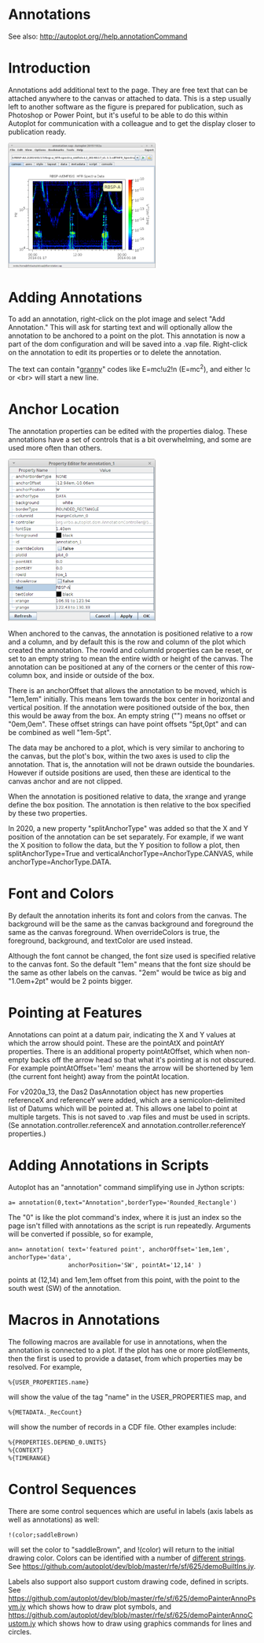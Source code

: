 # Annotations

See also: http://autoplot.org//help.annotationCommand

# Introduction 
Annotations add additional text to the page.  They are free text that can be attached anywhere to the canvas or attached to data.   This is a step usually left to another software as the figure is prepared for publication, such as Photoshop or Power Point, but it's useful to be able to do this within Autoplot for communication with a colleague and to get the display closer to publication ready.

<img src='image/annotations/annotation2.png' width=300>

# Adding Annotations 
To add an annotation, right-click on the plot image and select "Add Annotation."  This will ask for starting text and will optionally allow the annotation to be anchored to a point on the plot.  This annotation is now a part of the dom configuration and will be saved into a .vap file.  Right-click on the annotation to edit its properties or to delete the annotation.

The text can contain "<a href='https://github.com/autoplot/documentation/wiki/Granny-Strings'>granny</a>" codes like E=mc!u2!n (E=mc<sup>2</sup>), and either !c or &lt;br&gt; will start a new line.

# Anchor Location 
The annotation properties can be edited with the properties dialog.  These annotations have a set of controls that is a bit overwhelming, and some are used more often than others.

<img src='image/annotations/annotationProperties.png' width=300>

When anchored to the canvas, the annotation is positioned relative to a row and a column, and by default this is the row and column of the plot which created the annotation.  The rowId and columnId properties can be reset, or set to an empty string to mean the entire width or height of the canvas.  The annotation can be positioned at any of the corners or the center of this row-column box, and inside or outside of the box.  

There is an anchorOffset that allows the annotation to be moved, which is "1em,1em" initially.  This means 1em towards the box center in horizontal and vertical position.  If the annotation were positioned outside of the box, then this would be away from the box.  An empty string ("") means no offset or "0em,0em".  These offset strings can have point offsets "5pt,0pt" and can be combined as well "1em-5pt".    

The data may be anchored to a plot, which is very similar to anchoring to the canvas, but the plot's box, within the two axes is used to clip the annotation.  That is, the annotation will not be drawn outside the boundaries.  However if outside positions are used, then these are identical to the canvas anchor and are not clipped.  

When the annotation is positioned relative to data, the xrange and yrange define the box position.  The annotation is then relative to the box specified by these two properties.

In 2020, a new property "splitAnchorType" was added so that the X and Y position of the annotation can be set separately.  For example, if we want the X position to follow the data, but the Y position to follow a plot, then splitAnchorType=True and verticalAnchorType=AnchorType.CANVAS, while anchorType=AnchorType.DATA.

# Font and Colors 
By default the annotation inherits its font and colors from the canvas.  The background will be the same as the canvas background and foreground the same as the canvas foreground.  When overrideColors is true, the foreground, background, and textColor are used instead.  

Although the font cannot be changed, the font size used is specified relative to the canvas font.  So the default "1em" means that the font size should be the same as other labels on the canvas.  "2em" would be twice as big and "1.0em+2pt" would be 2 points bigger.

# Pointing at Features 
Annotations can point at a datum pair, indicating the X and Y values at which the arrow should point.  These are the pointAtX and pointAtY properties.  There is an additional property pointAtOffset, which when non-empty backs off the arrow head so that what it's pointing at is not obscured.  For example pointAtOffset='1em' means the arrow will be shortened by 1em (the current font height) away from the pointAt location.

For v2020a_13, the Das2 DasAnnotation object has new properties referenceX and referenceY were added, which are a semicolon-delimited list of Datums which will be pointed at.  This allows one label to point at multiple targets.  This is not saved to .vap files and must be used in scripts. (Se  annotation.controller.referenceX and annotation.controller.referenceY properties.)

# Adding Annotations in Scripts 

Autoplot has an "annotation" command simplifying use in Jython scripts:
 
~~~~~
a= annotation(0,text="Annotation",borderType='Rounded_Rectangle')
~~~~~

The "0" is like the plot command's index, where it is just an index so the page isn't filled with annotations as the script is run repeatedly.  Arguments will be converted if possible, so for example, 

~~~~~
ann= annotation( text='featured point', anchorOffset='1em,1em', anchorType='data', 
                 anchorPosition='SW', pointAt='12,14' )
~~~~~

points at (12,14) and 1em,1em offset from this point, with the point to the south west (SW) of the annotation.

# Macros in Annotations 
The following macros are available for use in annotations, when the annotation is connected to a plot.  If the plot has one or more plotElements, then the first is used to provide a dataset, from which properties may be resolved.  For example,

~~~~~
%{USER_PROPERTIES.name} 
~~~~~

will show the value of the tag "name" in the USER_PROPERTIES map, and

~~~~~
%{METADATA._RecCount}
~~~~~

will show the number of records in a CDF file.  Other examples include:

~~~~~
%{PROPERTIES.DEPEND_0.UNITS}
%{CONTEXT}
%{TIMERANGE}
~~~~~

# Control Sequences 
There are some control sequences which are useful in labels (axis labels as well as annotations) as well:

~~~~~
!(color;saddleBrown)
~~~~~

will set the color to "saddleBrown", and !(color) will return to the initial drawing color.  Colors
can be identified with a number of <a href='https://github.com/autoplot/documentation/wiki/colors'>different
strings</a>.  See
https://github.com/autoplot/dev/blob/master/rfe/sf/625/demoBuiltIns.jy.  

Labels also support also support custom drawing code, defined in scripts.  See 
https://github.com/autoplot/dev/blob/master/rfe/sf/625/demoPainterAnnoPsym.jy which shows how to draw plot symbols, and
https://github.com/autoplot/dev/blob/master/rfe/sf/625/demoPainterAnnoCustom.jy which shows how to draw using graphics commands for lines and circles.

